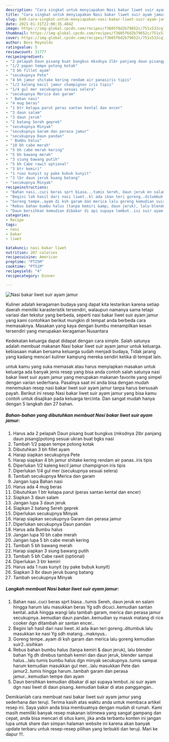 ```yaml
---
description: "Cara singkat untuk menyiapakan Nasi bakar liwet suir ayam jamur Homemade"
title: "Cara singkat untuk menyiapakan Nasi bakar liwet suir ayam jamur Homemade"
slug: 649-cara-singkat-untuk-menyiapakan-nasi-bakar-liwet-suir-ayam-jamur-homemade
date: 2021-01-31T22:00:35.484Z
image: https://img-global.cpcdn.com/recipes/f3605f6d2b79652c/751x532cq70/nasi-bakar-liwet-suir-ayam-jamur-foto-resep-utama.jpg
thumbnail: https://img-global.cpcdn.com/recipes/f3605f6d2b79652c/751x532cq70/nasi-bakar-liwet-suir-ayam-jamur-foto-resep-utama.jpg
cover: https://img-global.cpcdn.com/recipes/f3605f6d2b79652c/751x532cq70/nasi-bakar-liwet-suir-ayam-jamur-foto-resep-utama.jpg
author: Bess Reynolds
ratingvalue: 5
reviewcount: 31777
recipeingredient:
- "2 pelapah Daun pisang buat bungkus mksdnya 2lbr panjang daun pisangpotong sesuai ukran buat bgks nasi"
- "1/2 papan tempe potong kotak"
- "3 bh fillet ayam"
- "secukupnya Pete"
- "4 bh jamur shitake kering rendam air panasiris tipis"
- "1/2 kaleng kecil jamur champignon iris tipis"
- "1/4 gul mer secukupnya sesuai selera"
- "secukupnya Merica dan garam"
- " Bahan nasi"
- "4 mug beras"
- "1 btr kelapa parut peras santan kental dan encer"
- "3 daun salam"
- "3 daun jeruk"
- "2 batang Sereh geprek"
- "secukupnya Minyak"
- "secukupnya Garam dan perasa jamur"
- "secukupnya Daun pandan"
- " Bumbu halus"
- "10 bh cabe merah"
- "5 bh cabe merah kering"
- "5 bh bawang merah"
- "3 siung bawang putih"
- "5 bh Cabe rawit optional"
- "3 btr kemiri"
- "1 ruas kunyit sy pake bubuk kunyit"
- "3 lbr daun jeruk buang batang"
- "secukupnya Minyak"
recipeinstructions:
- "Bahan nasi..cuci beras sprt biasa...tumis Sereh, daun jeruk en salam hingga harum lalu masukkan beras Yg sdh dicuci..kemudian santan kental..aduk hingga wangi lalu tambah garam, merica dan perasa jamur secukupnya..kemudian daun pandan..kemudian sy massk matang di rice cooker dgn ditambah air santan encer.."
- "Begini lah hasil dari nasi liwet..kl ada ikan teri goreng..ditumbuk lalu masukkan ke nasi Yg sdh matang...maknyus.."
- "Goreng tempe..ayam di ksh garam dan merica lalu goreng kemudian suir2..sisihkan"
- "Rebus bahan bumbu halus (tanpa kemiri &amp; daun jeruk), lalu blender bahan Yg dh direbus tambah kemiri dan daun jeruk, blender sampai halus...lalu tumis bumbu halus dgn minyak secukupnya..tumis sampai harum kemudian masukkan gul mer...lalu masukkan Pete dan jamur2..tumis hingga harum..tambah garam dan perasa jamur...kemudian tempe dan ayam"
- "Daun bersihkan kemudian dibakar di api supaya lembut..isi suir ayam dgn nasi liwet di daun pisang..kemudian bakar di atas panggangan.."
categories:
- Recipe
tags:
- nasi
- bakar
- liwet

katakunci: nasi bakar liwet 
nutrition: 267 calories
recipecuisine: American
preptime: "PT25M"
cooktime: "PT51M"
recipeyield: "4"
recipecategory: Dinner

---
```



![Nasi bakar liwet suir ayam jamur](https://img-global.cpcdn.com/recipes/f3605f6d2b79652c/751x532cq70/nasi-bakar-liwet-suir-ayam-jamur-foto-resep-utama.jpg)

Kuliner adalah keragaman budaya yang dapat kita lestarikan karena setiap daerah memiliki karasteristik tersendiri, walaupun namanya sama tetapi variasi dan tekstur yang berbeda, seperti nasi bakar liwet suir ayam jamur yang kami contohkan berikut mungkin di tempat anda berbeda cara memasaknya. Masakan yang kaya dengan bumbu menampilkan kesan tersendiri yang merupakan keragaman Nusantara



Kedekatan keluarga dapat didapat dengan cara simple. Salah satunya adalah membuat makanan Nasi bakar liwet suir ayam jamur untuk keluarga. kebiasaan makan bersama keluarga sudah menjadi budaya, Tidak jarang yang kadang mencari kuliner kampung mereka sendiri ketika di tempat lain.

untuk kamu yang suka memasak atau harus menyiapkan masakan untuk keluarga ada banyak jenis resep yang bisa anda contoh salah satunya nasi bakar liwet suir ayam jamur yang merupakan makanan favorite yang simpel dengan varian sederhana. Pasalnya saat ini anda bisa dengan mudah menemukan resep nasi bakar liwet suir ayam jamur tanpa harus bersusah payah.
Berikut ini resep Nasi bakar liwet suir ayam jamur yang bisa kamu contoh untuk disajikan pada keluarga tercinta. Dan sangat mudah hanya dengan 5 langkah dan 27 bahan.


<!--inarticleads1-->

##### Bahan-bahan yang dibutuhkan membuat Nasi bakar liwet suir ayam jamur:

1. Harus ada 2 pelapah Daun pisang buat bungkus (mksdnya 2lbr panjang daun pisang)potong sesuai ukran buat bgks nasi
1. Tambah 1/2 papan tempe potong kotak
1. Dibutuhkan 3 bh fillet ayam
1. Harap siapkan secukupnya Pete
1. Harap siapkan 4 bh jamur shitake kering rendam air panas..iris tipis
1. Diperlukan 1/2 kaleng kecil jamur champignon iris tipis
1. Diperlukan 1/4 gul mer (secukupnya sesuai selera)
1. Tambah secukupnya Merica dan garam
1. Jangan lupa  Bahan nasi
1. Harus ada 4 mug beras
1. Dibutuhkan 1 btr kelapa parut (peras santan kental dan encer)
1. Siapkan 3 daun salam
1. Jangan lupa 3 daun jeruk
1. Siapkan 2 batang Sereh geprek
1. Diperlukan secukupnya Minyak
1. Harap siapkan secukupnya Garam dan perasa jamur
1. Diperlukan secukupnya Daun pandan
1. Harus ada  Bumbu halus
1. Jangan lupa 10 bh cabe merah
1. Jangan lupa 5 bh cabe merah kering
1. Tambah 5 bh bawang merah
1. Harap siapkan 3 siung bawang putih
1. Tambah 5 bh Cabe rawit (optional)
1. Diperlukan 3 btr kemiri
1. Harus ada 1 ruas kunyit (sy pake bubuk kunyit)
1. Siapkan 3 lbr daun jeruk buang batang
1. Tambah secukupnya Minyak




<!--inarticleads2-->

##### Langkah membuat  Nasi bakar liwet suir ayam jamur:

1. Bahan nasi..cuci beras sprt biasa...tumis Sereh, daun jeruk en salam hingga harum lalu masukkan beras Yg sdh dicuci..kemudian santan kental..aduk hingga wangi lalu tambah garam, merica dan perasa jamur secukupnya..kemudian daun pandan..kemudian sy massk matang di rice cooker dgn ditambah air santan encer..
1. Begini lah hasil dari nasi liwet..kl ada ikan teri goreng..ditumbuk lalu masukkan ke nasi Yg sdh matang...maknyus..
1. Goreng tempe..ayam di ksh garam dan merica lalu goreng kemudian suir2..sisihkan
1. Rebus bahan bumbu halus (tanpa kemiri &amp; daun jeruk), lalu blender bahan Yg dh direbus tambah kemiri dan daun jeruk, blender sampai halus...lalu tumis bumbu halus dgn minyak secukupnya..tumis sampai harum kemudian masukkan gul mer...lalu masukkan Pete dan jamur2..tumis hingga harum..tambah garam dan perasa jamur...kemudian tempe dan ayam
1. Daun bersihkan kemudian dibakar di api supaya lembut..isi suir ayam dgn nasi liwet di daun pisang..kemudian bakar di atas panggangan..




Demikianlah cara membuat nasi bakar liwet suir ayam jamur yang sederhana dan teruji. Terima kasih atas waktu anda untuk membaca artikel resep ini. Saya yakin anda bisa membuatnya dengan mudah di rumah. Kami masih memiliki banyak resep makanan istimewa yang sangat gampang dan cepat, anda bisa mencari di situs kami, jika anda terbantu konten ini jangan lupa untuk share dan simpan halaman website ini karena akan banyak update terbaru untuk resep-resep pilihan yang terbukti dan teruji. Mari ke dapur !!!. 
